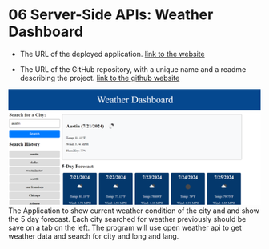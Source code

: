# 06 Server-Side APIs: Weather Dashboard
* The URL of the deployed application.
[link to the website](https://thegreatwall88.github.io/Weather-Dashboard/)

* The URL of the GitHub repository, with a unique name and a readme describing the project.
[link to the github website](https://github.com/thegreatwall88/Weather-Dashboard)


![Screenshot of weather board](assets/images/Screenshot%202024-07-21%20194453.png)
The Application to show current weather condition of the city and and show the 5 day forecast. Each city searched for weather previously should be save on a tab on the left. The program will use open weather api to get weather data and search for city and long and lang.